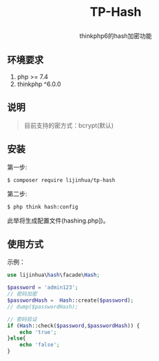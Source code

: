 
<h1><p align="center">TP-Hash</p></h1>
<p align="center"> thinkphp6的hash加密功能</p>

## 环境要求

1. php >= 7.4
2. thinkphp ^6.0.0

## 说明
> 目前支持的密方式：bcrypt(默认)

## 安装

第一步:

```shell
$ composer require lijinhua/tp-hash
```

第二步:

```shell
$ php think hash:config
```
此举将生成配置文件(hashing.php])。


## 使用方式


示例：

```php
use lijinhua\hash\facade\Hash;

$password = 'admin123';
// 密码加密
$passwordHash =  Hash::create($password);
// dump($passwordHash);

// 密码验证
if (Hash::check($password,$passwordHash)) {
    echo 'true';
}else{
    echo 'false';
}
```
